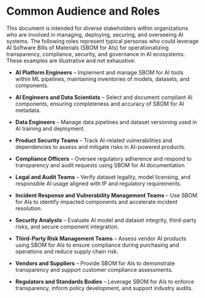 # Common Audience and Roles

This document is intended for diverse stakeholders within organizations who are involved in managing, deploying, securing, and overseeing AI systems. The following roles represent typical personas who could leverage AI Software Bills of Materials (SBOM for AIs) for operationalizing transparency, compliance, security, and governance in AI ecosystems. These examples are illustrative and not exhaustive:

*   **AI Platform Engineers** – Implement and manage SBOM for AI tools within ML pipelines, maintaining inventories of models, datasets, and components.

*   **AI Engineers and Data Scientists** – Select and document compliant AI components, ensuring completeness and accuracy of SBOM for AI metadata.

*   **Data Engineers** – Manage data pipelines and dataset versioning used in AI training and deployment.

*   **Product Security Teams** – Track AI-related vulnerabilities and dependencies to assess and mitigate risks in AI-powered products.

*   **Compliance Officers** – Oversee regulatory adherence and respond to transparency and audit requests using SBOM for AI documentation.

*   **Legal and Audit Teams** – Verify dataset legality, model licensing, and responsible AI usage aligned with IP and regulatory requirements.

*   **Incident Response and Vulnerability Management Teams** – Use SBOM for AIs to identify impacted components and accelerate incident resolution.

*   **Security Analysts** – Evaluate AI model and dataset integrity, third-party risks, and secure component integration.

*   **Third-Party Risk Management Teams** – Assess vendor AI products using SBOM for AIs to ensure compliance during purchasing and operations and reduce supply chain risk.

*   **Vendors and Suppliers** – Provide SBOM for AIs to demonstrate transparency and support customer compliance assessments.

*   **Regulators and Standards Bodies** – Leverage SBOM for AIs to enforce transparency, inform policy development, and support industry audits.

